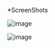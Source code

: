 *ScreenShots

![image](https://github.com/Muskan-Thakur/RandomMemes-React/assets/106293646/1aecad16-f9be-4581-a832-d116523915b9)


![image](https://github.com/Muskan-Thakur/RandomMemes-React/assets/106293646/f41d698b-40bf-4dfb-893a-d40920aad6b0)


